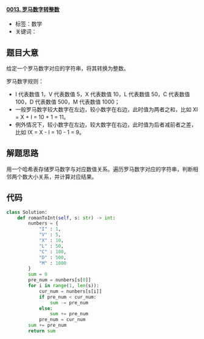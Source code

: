#### [0013. 罗马数字转整数](https://leetcode-cn.com/problems/roman-to-integer/)

- 标签：数学
- 关键词：

## 题目大意

给定一个罗马数字对应的字符串，将其转换为整数。

罗马数字规则：

- I 代表数值 1，V 代表数值 5，X 代表数值 10，L 代表数值 50，C 代表数值 100，D 代表数值 500，M 代表数值 1000；
- 一般罗马数字较大数字在左边，较小数字在右边，此时值为两者之和，比如 XI = X + I = 10 + 1 = 11。
- 例外情况下，较小数字在左边，较大数字在右边，此时值为后者减前者之差，比如 IX = X - I = 10 - 1 = 9。

## 解题思路

用一个哈希表存储罗马数字与对应数值关系。遍历罗马数字对应的字符串，判断相邻两个数大小关系，并计算对应结果。

## 代码

```Python
class Solution:
    def romanToInt(self, s: str) -> int:
        nunbers = {
            "I" : 1,
            "V" : 5,
            "X" : 10,
            "L" : 50,
            "C" : 100,
            "D" : 500,
            "M" : 1000
        }
        sum = 0
        pre_num = nunbers[s[0]]
        for i in range(1, len(s)):
            cur_num = nunbers[s[i]]
            if pre_num < cur_num:
                sum -= pre_num
            else:
                sum += pre_num
            pre_num = cur_num
        sum += pre_num
        return sum
```

